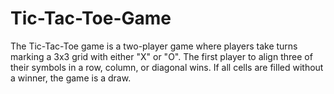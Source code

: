 # Tic-Tac-Toe-Game
The Tic-Tac-Toe game is a two-player game where players take turns marking a 3x3 grid with either "X" or "O". The first player to align three of their symbols in a row, column, or diagonal wins. If all cells are filled without a winner, the game is a draw.
